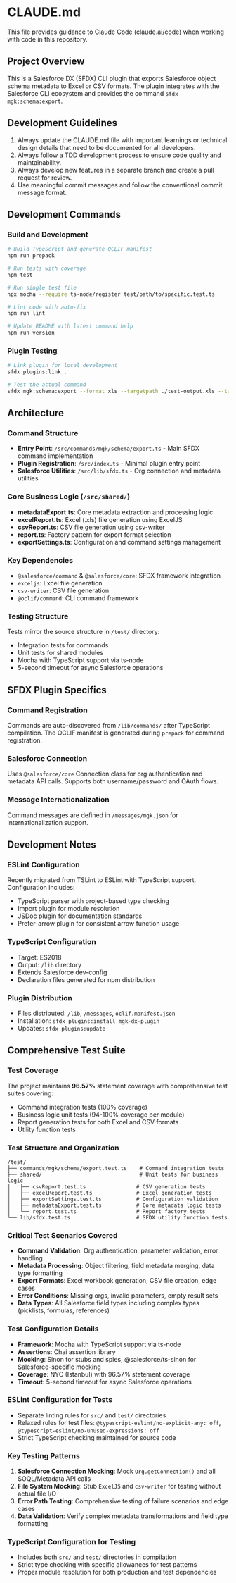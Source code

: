 # CLAUDE.md

This file provides guidance to Claude Code (claude.ai/code) when working with code in this repository.

## Project Overview

This is a Salesforce DX (SFDX) CLI plugin that exports Salesforce object schema metadata to Excel or CSV formats. The plugin integrates with the Salesforce CLI ecosystem and provides the command `sfdx mgk:schema:export`.

## Development Guidelines
1. Always update the CLAUDE.md file with important learnings or technical design details that need to be documented for all developers.
2. Always follow a TDD development process to ensure code quality and maintainability.
3. Always develop new features in a separate branch and create a pull request for review.
4. Use meaningful commit messages and follow the conventional commit message format.

## Development Commands

### Build and Development
```bash
# Build TypeScript and generate OCLIF manifest
npm run prepack

# Run tests with coverage
npm test

# Run single test file
npx mocha --require ts-node/register test/path/to/specific.test.ts

# Lint code with auto-fix
npm run lint

# Update README with latest command help
npm run version
```

### Plugin Testing
```bash
# Link plugin for local development
sfdx plugins:link .

# Test the actual command
sfdx mgk:schema:export --format xls --targetpath ./test-output.xls --targetusername your-org@example.com
```

## Architecture

### Command Structure
- **Entry Point**: `/src/commands/mgk/schema/export.ts` - Main SFDX command implementation
- **Plugin Registration**: `/src/index.ts` - Minimal plugin entry point
- **Salesforce Utilities**: `/src/lib/sfdx.ts` - Org connection and metadata utilities

### Core Business Logic (`/src/shared/`)
- **metadataExport.ts**: Core metadata extraction and processing logic
- **excelReport.ts**: Excel (.xls) file generation using ExcelJS
- **csvReport.ts**: CSV file generation using csv-writer
- **report.ts**: Factory pattern for export format selection
- **exportSettings.ts**: Configuration and command settings management

### Key Dependencies
- `@salesforce/command` & `@salesforce/core`: SFDX framework integration
- `exceljs`: Excel file generation
- `csv-writer`: CSV file generation
- `@oclif/command`: CLI command framework

### Testing Structure
Tests mirror the source structure in `/test/` directory:
- Integration tests for commands
- Unit tests for shared modules
- Mocha with TypeScript support via ts-node
- 5-second timeout for async Salesforce operations

## SFDX Plugin Specifics

### Command Registration
Commands are auto-discovered from `/lib/commands/` after TypeScript compilation. The OCLIF manifest is generated during `prepack` for command registration.

### Salesforce Connection
Uses `@salesforce/core` Connection class for org authentication and metadata API calls. Supports both username/password and OAuth flows.

### Message Internationalization
Command messages are defined in `/messages/mgk.json` for internationalization support.

## Development Notes

### ESLint Configuration
Recently migrated from TSLint to ESLint with TypeScript support. Configuration includes:
- TypeScript parser with project-based type checking
- Import plugin for module resolution
- JSDoc plugin for documentation standards
- Prefer-arrow plugin for consistent arrow function usage

### TypeScript Configuration
- Target: ES2018
- Output: `/lib` directory
- Extends Salesforce dev-config
- Declaration files generated for npm distribution

### Plugin Distribution
- Files distributed: `/lib`, `/messages`, `oclif.manifest.json`
- Installation: `sfdx plugins:install mgk-dx-plugin`
- Updates: `sfdx plugins:update`

## Comprehensive Test Suite

### Test Coverage
The project maintains **96.57%** statement coverage with comprehensive test suites covering:
- Command integration tests (100% coverage)
- Business logic unit tests (94-100% coverage per module)
- Report generation tests for both Excel and CSV formats
- Utility function tests

### Test Structure and Organization
```
/test/
├── commands/mgk/schema/export.test.ts    # Command integration tests
├── shared/                               # Unit tests for business logic
│   ├── csvReport.test.ts                # CSV generation tests
│   ├── excelReport.test.ts              # Excel generation tests
│   ├── exportSettings.test.ts           # Configuration validation
│   ├── metadataExport.test.ts           # Core metadata logic tests
│   └── report.test.ts                   # Report factory tests
└── lib/sfdx.test.ts                     # SFDX utility function tests
```

### Critical Test Scenarios Covered
- **Command Validation**: Org authentication, parameter validation, error handling
- **Metadata Processing**: Object filtering, field metadata merging, data type formatting
- **Export Formats**: Excel workbook generation, CSV file creation, edge cases
- **Error Conditions**: Missing orgs, invalid parameters, empty result sets
- **Data Types**: All Salesforce field types including complex types (picklists, formulas, references)

### Test Configuration Details
- **Framework**: Mocha with TypeScript support via ts-node
- **Assertions**: Chai assertion library
- **Mocking**: Sinon for stubs and spies, @salesforce/ts-sinon for Salesforce-specific mocking
- **Coverage**: NYC (Istanbul) with 96.57% statement coverage
- **Timeout**: 5-second timeout for async Salesforce operations

### ESLint Configuration for Tests
- Separate linting rules for `src/` and `test/` directories
- Relaxed rules for test files: `@typescript-eslint/no-explicit-any: off`, `@typescript-eslint/no-unused-expressions: off`
- Strict TypeScript checking maintained for source code

### Key Testing Patterns
1. **Salesforce Connection Mocking**: Mock `Org.getConnection()` and all SOQL/Metadata API calls
2. **File System Mocking**: Stub `ExcelJS` and `csv-writer` for testing without actual file I/O
3. **Error Path Testing**: Comprehensive testing of failure scenarios and edge cases
4. **Data Validation**: Verify complex metadata transformations and field type formatting

### TypeScript Configuration for Testing
- Includes both `src/` and `test/` directories in compilation
- Strict type checking with specific allowances for test patterns
- Proper module resolution for both production and test dependencies

